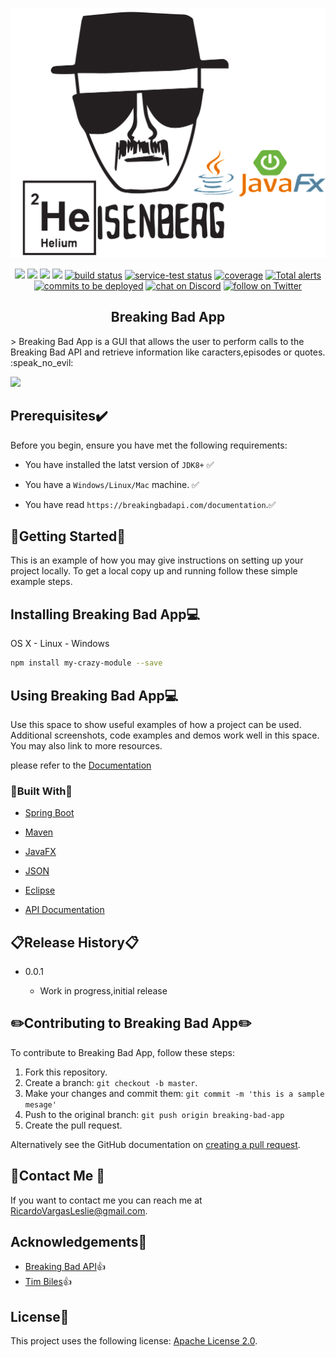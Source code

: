 <p align="center">
    <img src="img/main.png"
        height="400" height="400">
</p>
<p align="center">
    <a href="https://github.com/badges/shields/graphs/contributors" alt="Contributors">
        <img src="https://img.shields.io/github/contributors/badges/shields" /></a>
    <a href="#backers" alt="Backers on Open Collective">
        <img src="https://img.shields.io/opencollective/backers/shields" /></a>
    <a href="#sponsors" alt="Sponsors on Open Collective">
        <img src="https://img.shields.io/opencollective/sponsors/shields" /></a>
    <a href="https://github.com/badges/shields/pulse" alt="Activity">
        <img src="https://img.shields.io/github/commit-activity/m/badges/shields" /></a>
    <a href="https://circleci.com/gh/badges/shields/tree/master">
        <img src="https://img.shields.io/circleci/project/github/badges/shields/master" alt="build status"></a>
    <a href="https://circleci.com/gh/badges/daily-tests">
        <img src="https://img.shields.io/circleci/project/github/badges/daily-tests?label=service%20tests"
            alt="service-test status"></a>
    <a href="https://coveralls.io/github/badges/shields">
        <img src="https://img.shields.io/coveralls/github/badges/shields"
            alt="coverage"></a>
    <a href="https://lgtm.com/projects/g/badges/shields/alerts/">
        <img src="https://img.shields.io/lgtm/alerts/g/badges/shields"
            alt="Total alerts"/></a>
    <a href="https://github.com/badges/shields/compare/gh-pages...master">
        <img src="https://img.shields.io/github/commits-since/badges/shields/gh-pages?label=commits%20to%20be%20deployed"
            alt="commits to be deployed"></a>
    <a href="https://discord.gg/HjJCwm5">
        <img src="https://img.shields.io/discord/308323056592486420?logo=discord"
            alt="chat on Discord"></a>
    <a href="https://twitter.com/intent/follow?screen_name=shields_io">
        <img src="https://img.shields.io/twitter/follow/shields_io?style=social&logo=twitter"
            alt="follow on Twitter"></a>
</p>



  <h2 align="center">Breaking Bad App</h2>
> Breaking Bad App  is a  GUI  that allows the user to perform calls to the Breaking Bad API and retrieve information like caracters,episodes or quotes. :speak_no_evil:

![](C:/Users/Ric/Desktop/header.png)

## Prerequisites:heavy_check_mark:

Before you begin, ensure you have met the following requirements:


* You have installed the latst version of `JDK8+` :white_check_mark:

* You have a `Windows/Linux/Mac` machine. :white_check_mark:

* You have read `https://breakingbadapi.com/documentation`.:white_check_mark:

  

## :checkered_flag:Getting Started:checkered_flag:

This is an example of how you may give instructions on setting up your project locally.
To get a local copy up and running follow these simple example steps.



## Installing Breaking Bad App:computer:

OS X - Linux - Windows

```sh
npm install my-crazy-module --save
```



## Using Breaking Bad App:computer:

Use this space to show useful examples of how a project can be used. Additional screenshots, code examples and demos work well in this space. You may also link to more resources.

 please refer to the [Documentation](https://breakingbadapi.com/documentation)



### :hammer:Built With:wrench:

* [Spring Boot](https://spring.io/projects/spring-boot)

* [Maven](https://maven.apache.org/)

* [JavaFX](https://openjfx.io/)

* [JSON](https://www.json.org/json-en.html)

* [Eclipse](https://www.eclipse.org/ide/)

* [API Documentation](https://breakingbadapi.com/documentation)

  

## :clipboard:Release History:clipboard:

* 0.0.1
  
  * Work in progress,initial release
  
    

## :pencil2:Contributing to Breaking Bad App:pencil2:
To contribute to Breaking Bad App, follow these steps:

1. Fork this repository.
2. Create a branch: `git checkout -b master`.
3. Make your changes and commit them: `git commit -m 'this is a sample mesage'`
4. Push to the original branch: `git push origin breaking-bad-app`
5. Create the pull request.

Alternatively see the GitHub documentation on [creating a pull request](https://help.github.com/en/github/collaborating-with-issues-and-pull-requests/creating-a-pull-request).

## :email:Contact Me :email:

If you want to contact me you can reach me at RicardoVargasLeslie@gmail.com.

## Acknowledgements:open_hands:

* [Breaking Bad API](https://www.breakingbadapi.com/):thumbsup:
* [Tim Biles](@timbiles):thumbsup:

## License:scroll:

This project uses the following license: [Apache License 2.0](<link>).
